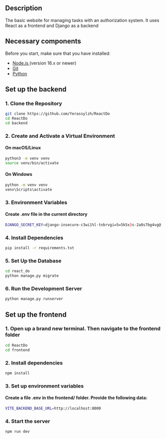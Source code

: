 ## Description

The basic website for managing tasks with an authorization system. It uses React as a frontend and Django as a backend

## Necessary components

Before you start, make sure that you have installed:

- [Node.js ](https://nodejs.org/) (version 16.x or newer)
- [Git](https://git-scm.com/)
- [Python](https://www.python.org/)

## Set up the backend

### 1. Clone the Repository

```bash
git clone https://github.com/Yerassylzh/ReactDo
cd ReactDo
cd backend
```

### 2. Create and Activate a Virtual Environment

#### On macOS/Linux

```bash
python3 -m venv venv
source venv/bin/activate
```

#### On Windows

```bash
python -m venv venv
venv\Scripts\activate
```

### 3. Environment Variables

#### Create .env file in the current directory

```bash
DJANGO_SECRET_KEY=django-insecure-c3wi1%l-tnbrvgi=5=5k5x)s-2a0s7bg4vg@!+d!2t%)5pnx2r
```

### 4. Install Dependencies

```bash
pip install -r requirements.txt
```

### 5. Set Up the Database

```bash
cd react_do
python manage.py migrate
```

### 6. Run the Development Server

```bash
python manage.py runserver
```

## Set up the frontend

### 1. Open up a brand new terminal. Then navigate to the frontend folder

```bash
cd ReactDo
cd frontend
```

### 2. Install dependencies

```bash
npm install

```

### 3. Set up environment variables

#### Create a file .env in the frontend/ folder. Provide the following data:

```bash
VITE_BACKEND_BASE_URL=http://localhost:8000
```

### 4. Start the server

```bash
npm run dev
```
